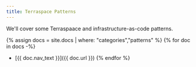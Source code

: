 ```yaml
---
title: Terraspace Patterns
---
```


We'll cover some Terraspaace and infrastructure-as-code patterns.

{% assign docs = site.docs | where: "categories","patterns" %}
{% for doc in docs -%}
* [{{ doc.nav_text }}]({{ doc.url }})
{% endfor %}
